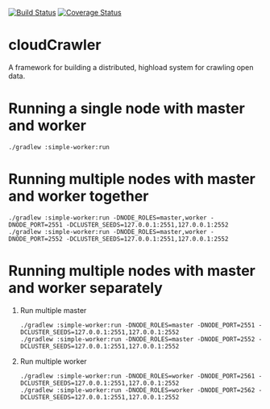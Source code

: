 [![Build Status](https://travis-ci.org/Jaitl/cloud-crawler.svg?branch=master)](https://travis-ci.org/Jaitl/cloud-crawler)
[![Coverage Status](https://coveralls.io/repos/github/Jaitl/cloud-crawler/badge.svg?branch=master)](https://coveralls.io/github/Jaitl/cloud-crawler?branch=master)
# cloudCrawler
A framework for building a distributed, highload system for crawling open data.

# Running a single node with master and worker
```
./gradlew :simple-worker:run
```

# Running multiple nodes with master and worker together
```
./gradlew :simple-worker:run -DNODE_ROLES=master,worker -DNODE_PORT=2551 -DCLUSTER_SEEDS=127.0.0.1:2551,127.0.0.1:2552
./gradlew :simple-worker:run -DNODE_ROLES=master,worker -DNODE_PORT=2552 -DCLUSTER_SEEDS=127.0.0.1:2551,127.0.0.1:2552
```

# Running multiple nodes with master and worker separately
1. Run multiple master
    ```
    ./gradlew :simple-worker:run -DNODE_ROLES=master -DNODE_PORT=2551 -DCLUSTER_SEEDS=127.0.0.1:2551,127.0.0.1:2552
    ./gradlew :simple-worker:run -DNODE_ROLES=master -DNODE_PORT=2552 -DCLUSTER_SEEDS=127.0.0.1:2551,127.0.0.1:2552
    ```
2. Run multiple worker
    ```
    ./gradlew :simple-worker:run -DNODE_ROLES=worker -DNODE_PORT=2561 -DCLUSTER_SEEDS=127.0.0.1:2551,127.0.0.1:2552
    ./gradlew :simple-worker:run -DNODE_ROLES=worker -DNODE_PORT=2562 -DCLUSTER_SEEDS=127.0.0.1:2551,127.0.0.1:2552
    ```
